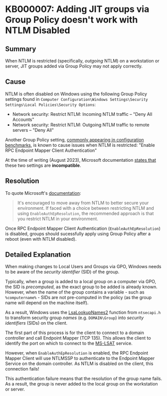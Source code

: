 # KB000007: Adding JIT groups via Group Policy doesn't work with NTLM Disabled

## Summary

When NTLM is restricted (specifically, *outgoing* NTLM) on a workstation or server, JIT groups added via Group Policy may not apply correctly.

## Cause

NTLM is often disabled on Windows using the following Group Policy settings found in `Computer Configuration\Windows Settings\Security Settings\Local Policies\Security Options`:
- Network security: Restrict NTLM: Incoming NTLM traffic – "Deny All Accounts"
- Network security: Restrict NTLM: Outgoing NTLM traffic to remote servers – "Deny All"

Another Group Policy setting, [commonly appearing in configuration benchmarks](https://www.unifiedcompliance.com/products/search-controls/control/8526/), is known to cause issues when NTLM is restricted: "Enable RPC Endpoint Mapper Client Authentication"

At the time of writing (August 2023), Microsoft documentation [states that](https://learn.microsoft.com/en-us/windows-server/security/rpc-interface-restrict#enableauthepresolution) these two settings are __incompatible__.

## Resolution

To quote Microsoft's [documentation](https://learn.microsoft.com/en-us/windows-server/security/rpc-interface-restrict#enableauthepresolution):
> It's encouraged to move away from NTLM to better secure your environment. If faced with a choice between restricting NTLM and using `EnableAuthEpResolution`, the recommended approach is that you restrict NTLM in your environment.

Once RPC Endpoint Mapper Client Authentication (`EnableAuthEpResolution`) is disabled, groups should sucessfully apply using Group Policy after a reboot (even with NTLM disabled).

## Detailed Explanation

When making changes to Local Users and Groups via GPO, Windows needs to be aware of the *security identifier* (SID) of the group.

Typically, when a group is added to a local group on a computer via GPO, the SID is *precomputed*, as the exact group to be added is already known. However, when the name of the group contains a variable - such as `%computername%` - SIDs are not pre-computed in the policy (as the group name will depend on the machine itself).

As a result, Windows uses the [LsaLookupNames2](https://learn.microsoft.com/en-us/windows/win32/api/ntsecapi/nf-ntsecapi-lsalookupnames2) function from `ntsecapi.h` to transform security group *names* (e.g. `DOMAIN\Group`) into *security identifiers* (SIDs) on the client.

The first part of this process is for the client to connect to a domain controller and call Endpoint Mapper (TCP 135). This allows the client to identify the port on which to connect to the [MS-LSAT](https://learn.microsoft.com/en-us/openspecs/windows_protocols/ms-lsat/1ba21e6f-d8a9-462c-9153-4375f2020894) service.

However, when `EnableAuthEpResolution` is enabled, the RPC Endpoint Mapper Client will use NTLMSSP to authenticate to the Endpoint Mapper Service on the domain controller. As NTLM is disabled on the client, this connection fails!

This authentication failure means that the resolution of the group name fails. As a result, the group is never added to the local group on the workstation or server.